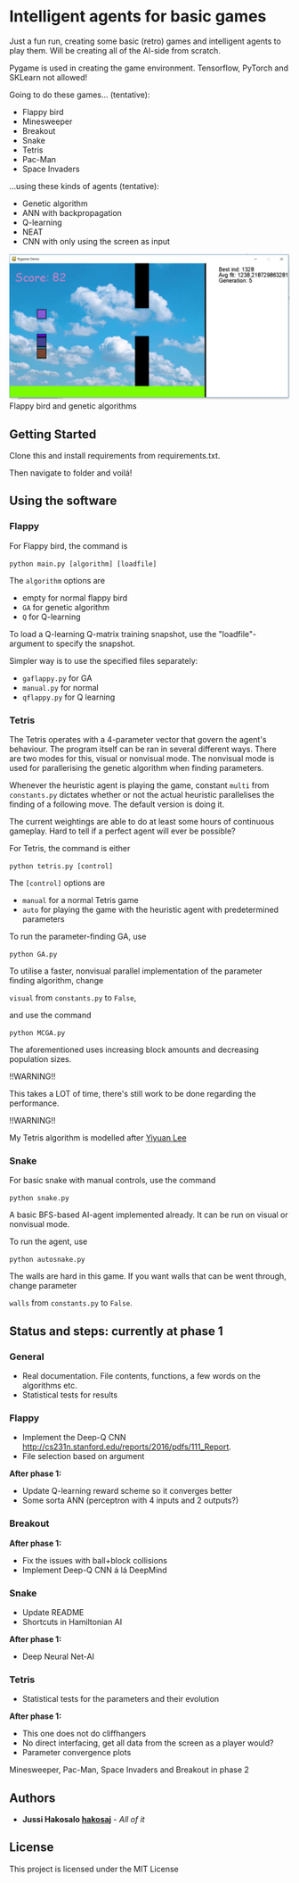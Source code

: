 # Intelligent agents for basic games


Just a fun run, creating some basic (retro) games and intelligent agents to play them. Will be creating all of the AI-side from scratch.

Pygame is used in creating the game environment. Tensorflow, PyTorch and SKLearn not allowed!

Going to do these games... (tentative):
  - Flappy bird
  - Minesweeper
  - Breakout
  - Snake
  - Tetris
  - Pac-Man
  - Space Invaders

...using these kinds of agents (tentative):
  - Genetic algorithm
  - ANN with backpropagation
  - Q-learning
  - NEAT
  - CNN with only using the screen as input

![Overview of the simulation](https://github.com/hakosaj/PygameAI/blob/master/flappy/gena.JPG) Flappy bird and genetic algorithms
## Getting Started

Clone this and install requirements from requirements.txt.

Then navigate to folder and voilá!



## Using the software

### Flappy

For Flappy bird, the command is

`python main.py [algorithm] [loadfile]`

The `algorithm` options are
  - empty for normal flappy bird
  - `GA` for genetic algorithm
  - `Q` for Q-learning

To load a Q-learning Q-matrix training snapshot, use the "loadfile"-argument to specify the snapshot.

Simpler way is to use the specified files separately:
- `gaflappy.py` for GA
- `manual.py` for normal
- `qflappy.py` for Q learning


### Tetris

The Tetris operates with a 4-parameter vector that govern the agent's behaviour. The program itself can be ran in several different ways. There are two modes for this, visual or nonvisual mode. The nonvisual mode is used for parallerising the genetic algorithm when finding parameters.

Whenever the heuristic agent is playing the game, constant `multi` from `constants.py` dictates whether or not the actual heuristic parallelises the finding of a following move. The default version is doing it. 


The current weightings are able to do at least some hours of continuous gameplay. Hard to tell if a perfect agent will ever be possible?


For Tetris, the command is either

`python tetris.py [control]`

The `[control]` options are
  - `manual` for a normal Tetris game
  - `auto` for playing the game with the heuristic agent with predetermined parameters


To run the parameter-finding GA, use

`python GA.py`

To utilise a faster, nonvisual parallel implementation of the parameter finding algorithm, change

`visual` from `constants.py` to `False`,

and use the command

`python MCGA.py`


The aforementioned uses increasing block amounts and decreasing population sizes.


!!WARNING!!

This takes a LOT of time, there's still work to be done regarding the performance.

!!WARNING!!


My Tetris algorithm is modelled after [Yiyuan Lee](https://codemyroad.wordpress.com/2013/04/14/tetris-ai-the-near-perfect-player/)


### Snake

For basic snake with manual controls, use the command

`python snake.py`

A basic BFS-based AI-agent implemented already. It can be run on visual or nonvisual mode.

To run the agent, use

`python autosnake.py`

The walls are hard in this game. If you want walls that can be went through, change parameter

`walls` from `constants.py` to `False`.




## Status and steps: currently at phase 1

### General
  - Real documentation. File contents, functions, a few words on the algorithms etc.
  - Statistical tests for results

### Flappy
  - Implement the Deep-Q CNN http://cs231n.stanford.edu/reports/2016/pdfs/111_Report.
  - File selection based on argument
  
  **After phase 1:**
  - Update Q-learning reward scheme so it converges better
  - Some sorta ANN (perceptron with 4 inputs and 2 outputs?)
 
### Breakout

  **After phase 1:**
  - Fix the issues with ball+block collisions
  - Implement Deep-Q CNN á lá DeepMind

### Snake
  - Update README
  - Shortcuts in Hamiltonian AI

  **After phase 1:**
  - Deep Neural Net-AI
  
### Tetris
  - Statistical tests for the parameters and their evolution

  **After phase 1:**
  - This one does not do cliffhangers
  - No direct interfacing, get all data from the screen as a player would?
  - Parameter convergence plots


Minesweeper, Pac-Man, Space Invaders and Breakout in phase 2


## Authors

* **Jussi Hakosalo [hakosaj](https://github.com/hakosaj)** - *All of it* 



## License

This project is licensed under the MIT License 

